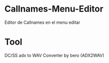 # Callnames-Menu-Editor
Editor de Callnames en el menu editar

# Tool
DC/SS adx to WAV Converter by bero (ADX2WAV)
